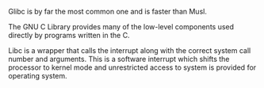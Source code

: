 Glibc is by far the most common one and is faster than Musl.


The GNU C Library provides many of the low-level components used directly by programs written in the C.

Libc is a wrapper that calls the interrupt along with the correct system call number and arguments. This is a software interrupt which shifts the processor to kernel mode and unrestricted access to system is provided for operating system. 